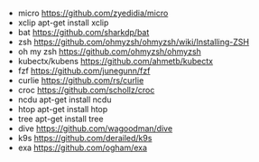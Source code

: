 - micro					https://github.com/zyedidia/micro
- xclip					apt-get install xclip
- bat					https://github.com/sharkdp/bat
- zsh					https://github.com/ohmyzsh/ohmyzsh/wiki/Installing-ZSH
- oh my zsh 			https://github.com/ohmyzsh/ohmyzsh
- kubectx/kubens		https://github.com/ahmetb/kubectx
- fzf					https://github.com/junegunn/fzf
- curlie				https://github.com/rs/curlie
- croc					https://github.com/schollz/croc
- ncdu                	apt-get install ncdu
- htop               	apt-get install htop
- tree                	apt-get install tree
- dive					https://github.com/wagoodman/dive
- k9s					https://github.com/derailed/k9s
- exa					https://github.com/ogham/exa
